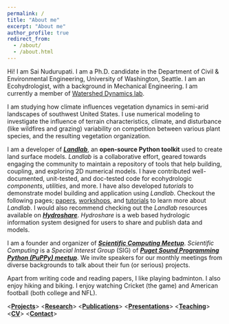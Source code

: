 ```yaml
---
permalink: /
title: "About me"
excerpt: "About me"
author_profile: true
redirect_from: 
  - /about/
  - /about.html
---
```


Hi! I am Sai Nudurupati. I am a Ph.D. candidate in the Department of 
Civil & Environmental Engineering, University of Washington, Seattle. 
I am an Ecohydrologist, with a background in Mechanical Engineering.
I am currently a member of [Watershed Dynamics lab](http://www.uwwatersheddynamics.com/).

I am studying how climate influences vegetation dynamics in semi-arid 
landscapes of southwest United States. I use numerical modeling to 
investigate the influence of terrain characteristics, 
climate, and disturbance (like wildfires and grazing) variability on 
competition between various plant species, and the resulting 
vegetation organization. 

I am a developer of ***[Landlab]( http://landlab.github.io/#/)***, 
an **open-source Python toolkit** used to create land surface models.
*Landlab* is a collaborative effort, geared towards engaging the community
to maintain a repository of tools that help building, coupling,
and exploring 2D numerical models. I have contributed well-documented,
unit-tested, and doc-tested code for ecohydrologic *components*,
*utilities*, and more. I have also developed *tutorials* to
demonstrate model building and application using *Landlab*.
Checkout the following pages;
[papers](https://github.com/landlab/landlab/wiki/Landlab-Papers-and-Presentations),
[workshops](https://github.com/landlab/landlab/wiki/Landlab-Clinics-and-Workshops),
and [tutorials](https://github.com/landlab/landlab/wiki/Tutorials)
to learn more about *Landlab*. I would also recommend checking out
the *Landlab* resources available on ***[Hydroshare](https://www.hydroshare.org/)***.
*Hydroshare* is a web based hydrologic information system
designed for users to share and publish data and models.

I am a founder and organizer of ***[Scientific Computing Meetup](https://github.com/PuPPy-Python/Scientific_Computing)***.
*Scientific Computing* is a *Special Interest Group* (SIG) of ***[Puget Sound 
Programming Python (PuPPy) meetup](https://www.meetup.com/PSPPython/)***.
We invite speakers for our monthly meetings from diverse backgrounds
to talk about their fun (or serious) projects.

Apart from writing code and reading papers, I like playing badminton. 
I also enjoy hiking and biking.
I enjoy watching Cricket (the game) and 
American football (both college and NFL).

<**[Projects](https://saisiddu.github.io/portfolio/)**>   <**[Research](https://saisiddu.github.io/research/)**>   <**[Publications](https://saisiddu.github.io/publications/)**>   <**[Presentations](https://saisiddu.github.io/talks/)**>   <**[Teaching](https://saisiddu.github.io/teaching/)**>   <**[CV](https://saisiddu.github.io/cv/)**>   <**[Contact](https://saisiddu.github.io/contact/)**>
